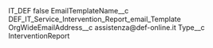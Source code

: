 <?xml version="1.0" encoding="UTF-8"?>
<CustomMetadata xmlns="http://soap.sforce.com/2006/04/metadata" xmlns:xsi="http://www.w3.org/2001/XMLSchema-instance" xmlns:xsd="http://www.w3.org/2001/XMLSchema">
    <label>IT_DEF</label>
    <protected>false</protected>
    <values>
        <field>EmailTemplateName__c</field>
        <value xsi:type="xsd:string">DEF_IT_Service_Intervention_Report_email_Template</value>
    </values>
    <values>
        <field>OrgWideEmailAddress__c</field>
        <value xsi:type="xsd:string">assistenza@def-online.it</value>
    </values>
    <values>
        <field>Type__c</field>
        <value xsi:type="xsd:string">InterventionReport</value>
    </values>
</CustomMetadata>
